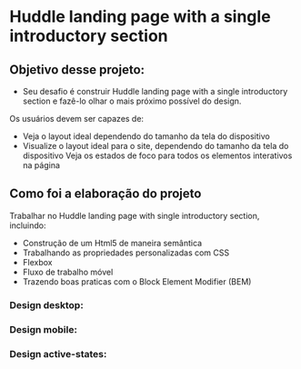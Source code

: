 # Huddle landing page with a single introductory section

## Objetivo desse projeto:

* Seu desafio é construir Huddle landing page with a single introductory section e fazê-lo olhar o mais próximo possível do design.

Os usuários devem ser capazes de:

* Veja o layout ideal dependendo do tamanho da tela do dispositivo
* Visualize o layout ideal para o site, dependendo do tamanho da tela do dispositivo
Veja os estados de foco para todos os elementos interativos na página

## Como foi a elaboração do projeto

 Trabalhar no Huddle landing page with single introductory section, incluindo:
 * Construção de um Html5 de maneira semântica
 * Trabalhando as propriedades personalizadas com CSS
 * Flexbox 
 * Fluxo de trabalho móvel
 * Trazendo boas praticas com o Block Element Modifier (BEM)


### Design desktop:

### Design mobile:

### Design active-states:

